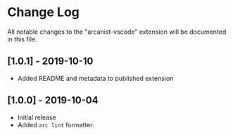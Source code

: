 # Change Log

All notable changes to the "arcanist-vscode" extension will be documented in this file.

## [1.0.1] - 2019-10-10

- Added README and metadata to published extension

## [1.0.0] - 2019-10-04

- Initial release
- Added `arc lint` formatter.
